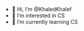 - 👋 Hi, I’m @KhaledKhalef
- 👀 I’m interested in CS
- 🌱 I’m currently learning CS

<!---
KhaledKhalef/KhaledKhalef is a ✨ special ✨ repository because its `README.md` (this file) appears on your GitHub profile.
You can click the Preview link to take a look at your changes.
--->

